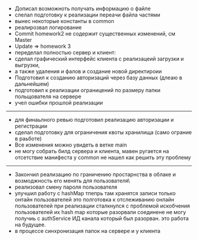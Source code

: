 * Дописал возможноть получать информацию о файле
* слелал подготовку к реализации переачи файла частями 
* вынес некоторые константы в common 
* реалирозвал логирование
* Commit homework2 не содержит существенных изменений, см Master
* Update => homework 3
* переделал полностью сервер и клиент:
* сделал графический интерфейс клиента с реализацеий загрузки и выгрузки,
* а также удаления и фалов и создание новой директироии
* Подготовил к созданию авторизаций через базу данных (длеаю в дальнейшем)
* подготовил к реализации ограницений по размеру папки польщователя на сервере
* учел ошибки прошлой реализации
* ******
* для финаьлного ревью подготовил реализацию авторизации и регистрации
* сделал подготовку для ограничения квоты хранилища (само ограние в раьботе)
* Все изменения можно увидеть в ветке main
* не могу собрать билд сервера и клиента, мавен ругается на отсетствие манифеста у common
не нашел как решить эту проблему

*****
* Закончил реализацию по граничению простарнства в облаке и возмоджность его менять  для пользователя\
* реализовал смену пароля пользователя
* улучшил работу с hashMap тпепрь там хранятся записи только онтайн пользователей
это полготовка к отслеживанию онлайн пользователей
при реализации сталкнулся с проблемой искобчения пользователей их hash map которые разорвали соединене
не могу получиь с authService ИД канала который был разорван. 
это работа на будущее. 
* в процессе синхронизация папок на сервере и у клиента